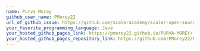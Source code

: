 ```yaml
---
name: Purva Morey
github_user_name: PMorey22
url_of_github_issue: https://github.com/scaleracademy/scaler-open-source-september-challenge/issues/237
your_favorite_programming_language: Java
your_hosted_github_pages_link: https://pmorey22.github.io/PURVA-MOREY/
your_hosted_github_pages_repository_link: https://github.com/PMorey22/PURVA-MOREY
---
```

